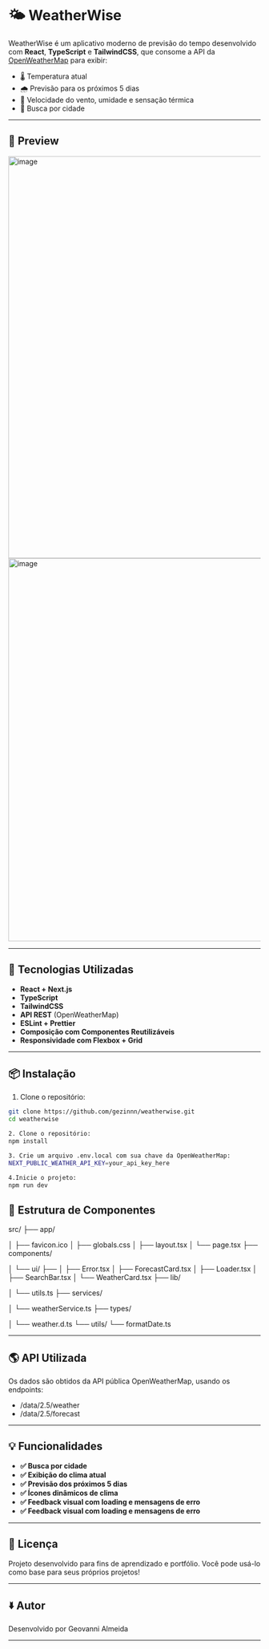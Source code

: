 # 🌤️ WeatherWise

WeatherWise é um aplicativo moderno de previsão do tempo desenvolvido com **React**, **TypeScript** e **TailwindCSS**, que consome a API da [OpenWeatherMap](https://openweathermap.org/api) para exibir:

- 🌡️ Temperatura atual
- 🌧️ Previsão para os próximos 5 dias
- 💨 Velocidade do vento, umidade e sensação térmica
- 🎯 Busca por cidade

---

## 📸 Preview

<img width="1912" height="802" alt="image" src="https://github.com/user-attachments/assets/1fe968bb-66db-4d2e-8a76-7f7f1dd68e5a" />

<img width="1918" height="764" alt="image" src="https://github.com/user-attachments/assets/465e4d71-3ca5-466f-8717-7b0c86a341c5" />

---

## 🚀 Tecnologias Utilizadas

- **React + Next.js**
- **TypeScript**
- **TailwindCSS**
- **API REST** (OpenWeatherMap)
- **ESLint + Prettier**
- **Composição com Componentes Reutilizáveis**
- **Responsividade com Flexbox + Grid**

---

## 📦 Instalação

1. Clone o repositório:

```bash
git clone https://github.com/gezinnn/weatherwise.git
cd weatherwise

2. Clone o repositório:
npm install

3. Crie um arquivo .env.local com sua chave da OpenWeatherMap:
NEXT_PUBLIC_WEATHER_API_KEY=your_api_key_here

4.Inicie o projeto:
npm run dev

```
## 🔧 Estrutura de Componentes

src/
├── app/

│   ├── favicon.ico
│   ├── globals.css
│   ├── layout.tsx
│   └── page.tsx
├── components/

│   └── ui/  ├──
│       ├── Error.tsx
│       ├── ForecastCard.tsx
│       ├── Loader.tsx
│       ├── SearchBar.tsx
│       └── WeatherCard.tsx
├── lib/

│   └── utils.ts
├── services/

│   └── weatherService.ts
├── types/

│   └── weather.d.ts
└── utils/
    └── formatDate.ts

---


## 🌎 API Utilizada

Os dados são obtidos da API pública OpenWeatherMap, usando os endpoints:

- /data/2.5/weather
- /data/2.5/forecast
  
---

## 💡 Funcionalidades

- **✅ Busca por cidade**
- **✅ Exibição do clima atual**
- **✅ Previsão dos próximos 5 dias**
- **✅ Ícones dinâmicos de clima**
- **✅ Feedback visual com loading e mensagens de erro**
- **✅ Feedback visual com loading e mensagens de erro**

---

## 📘 Licença

Projeto desenvolvido para fins de aprendizado e portfólio. Você pode usá-lo como base para seus próprios projetos!

---

## 🢛 Autor

Desenvolvido por Geovanni Almeida

---

